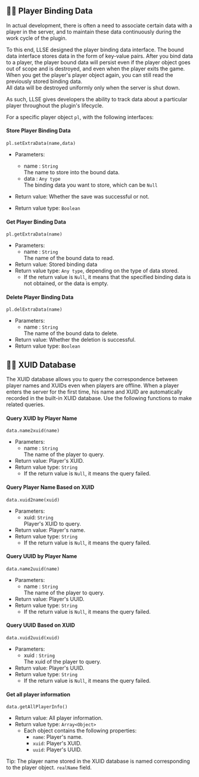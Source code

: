 ## 🏃‍♂️ Player Binding Data

In actual development, there is often a need to associate certain data with a player in the server, and to maintain these data continuously during the work cycle of the plugin.  

To this end, LLSE designed the player binding data interface. The bound data interface stores data in the form of key-value pairs. 
After you bind data to a player, the player bound data will persist even if the player object goes out of scope and is destroyed, and even when the player exits the game. When you get the player's player object again, you can still read the previously stored binding data.  
All data will be destroyed uniformly only when the server is shut down.

As such, LLSE gives developers the ability to track data about a particular player throughout the plugin's lifecycle.  

For a specific player object `pl`, with the following interfaces:

#### Store Player Binding Data 

`pl.setExtraData(name,data)`

- Parameters: 
  - name : `String`  
    The name to store into the bound data.
  - data : `Any type`  
    The binding data you want to store, which can be `Null`

- Return value: Whether the save was successful or not.
- Return value type: `Boolean` 

#### Get Player Binding Data

`pl.getExtraData(name)`

- Parameters: 
  - name : `String`  
    The name of the bound data to read.
- Return value: Stored binding data
- Return value type: `Any type`, depending on the type of data stored.
  -  If the return value is `Null`, it means that the specified binding data is not obtained, or the data is empty.

#### Delete Player Binding Data

`pl.delExtraData(name)`

- Parameters: 
  - name : `String`  
    The name of the bound data to delete.
- Return value: Whether the deletion is successful.
- Return value type: `Boolean`

## 👨‍💻 XUID Database

The XUID database allows you to query the correspondence between player names and XUIDs even when players are offline.
When a player enters the server for the first time, his name and XUID are automatically recorded in the built-in XUID database. Use the following functions to make related queries.

#### Query XUID by Player Name

`data.name2xuid(name)`

- Parameters: 
  - name : `String`  
    The name of the player to query.
- Return value: Player's XUID.
- Return value type: `String`
  - If the return value is `Null`, it means the query failed.

#### Query Player Name Based on XUID

`data.xuid2name(xuid)`

- Parameters: 
  - xuid: `String`  
    Player's XUID to query.
- Return value: Player's name.
- Return value type: `String`
  - If the return value is `Null`, it means the query failed.

#### Query UUID by Player Name

`data.name2uuid(name)`

- Parameters: 
  - name : `String`  
    The name of the player to query.
- Return value: Player's UUID.
- Return value type: `String`
  - If the return value is `Null`, it means the query failed.

#### Query UUID Based on XUID

`data.xuid2uuid(xuid)`

- Parameters: 
  - xuid : `String`  
    The xuid of the player to query.
- Return value: Player's UUID.
- Return value type: `String`
  - If the return value is `Null`, it means the query failed.

#### Get all player information

`data.getAllPlayerInfo()`

- Return value: All player information.
- Return value type: `Array<Object>`
  - Each object contains the following properties:
    - `name`: Player's name.
    - `xuid`: Player's XUID.
    - `uuid`: Player's UUID.

Tip: The player name stored in the XUID database is named corresponding to the player object. `realName` field.
